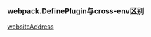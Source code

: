 ### webpack.DefinePlugin与cross-env区别

[websiteAddress][1]

[1]: https://segmentfault.com/a/1190000021812891?utm_source=tag-newest "website"